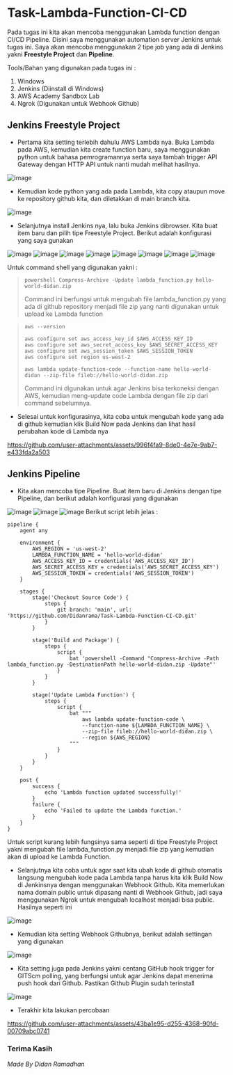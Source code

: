 # Task-Lambda-Function-CI-CD

Pada tugas ini kita akan mencoba menggunakan Lambda function dengan CI/CD Pipeline. Disini saya menggunakan automation server Jenkins untuk tugas ini. Saya akan mencoba menggunakan 2 tipe job yang ada di Jenkins yakni **Freestyle Project** dan **Pipeline**.

Tools/Bahan yang digunakan pada tugas ini : 
1. Windows 
2. Jenkins (Diinstall di Windows)
3. AWS Academy Sandbox Lab
4. Ngrok (Digunakan untuk Webhook Github)

## Jenkins Freestyle Project

* Pertama kita setting terlebih dahulu AWS Lambda nya. Buka Lambda pada AWS, kemudian kita create function baru, saya menggunakan python untuk bahasa pemrogramannya serta saya tambah trigger API Gateway dengan HTTP API untuk nanti mudah melihat hasilnya.

![image](https://github.com/user-attachments/assets/072f7621-2482-4cf2-9572-fb8ad725dd25)

* Kemudian kode python yang ada pada Lambda, kita copy ataupun move ke repository github kita, dan diletakkan di main branch kita.

![image](https://github.com/user-attachments/assets/1a0564e2-3cef-42ec-8e4a-85edaaec53cf)

* Selanjutnya install Jenkins nya, lalu buka Jenkins dibrowser. Kita buat item baru dan pilih tipe Freestyle Project. Berikut adalah konfigurasi yang saya gunakan

![image](https://github.com/user-attachments/assets/481daa96-b259-493f-8ce8-a33bb0414e08)
![image](https://github.com/user-attachments/assets/bd4bac29-a8af-4899-bb50-e3092fcffa3f)
![image](https://github.com/user-attachments/assets/e47e6e1f-febb-490c-bb9b-ebc64c92b7bb)
![image](https://github.com/user-attachments/assets/31604872-fbd0-4a84-8355-405392989e4c)
![image](https://github.com/user-attachments/assets/cc12b515-f4c0-44dc-b9ca-6ff637289ffc)
![image](https://github.com/user-attachments/assets/6768172b-a434-49b7-8e5b-e88295a7d0bb)
![image](https://github.com/user-attachments/assets/455bec90-aad9-4cde-a237-31b4fc6ebe2a)
![image](https://github.com/user-attachments/assets/62438420-a719-45c7-9eed-69e9206ace08)

Untuk command shell yang digunakan yakni : 
>```
>powershell Compress-Archive -Update lambda_function.py hello-world-didan.zip
>```
>Command ini berfungsi untuk mengubah file lambda_function.py yang ada di github repository menjadi file zip yang nanti digunakan untuk upload ke Lambda function

>```
>aws --version
>
>aws configure set aws_access_key_id $AWS_ACCESS_KEY_ID
>aws configure set aws_secret_access_key $AWS_SECRET_ACCESS_KEY
>aws configure set aws_session_token $AWS_SESSION_TOKEN
>aws configure set region us-west-2
>
>aws lambda update-function-code --function-name hello-world-didan --zip-file fileb://hello-world-didan.zip
>```
>Command ini digunakan untuk agar Jenkins bisa terkoneksi dengan AWS, kemudian meng-update code Lambda dengan file zip dari command sebelumnya.

* Selesai untuk konfigurasinya, kita coba untuk mengubah kode yang ada di github kemudian klik Build Now pada Jenkins dan lihat hasil perubahan kode di Lambda nya

https://github.com/user-attachments/assets/996f4fa9-8de0-4e7e-9ab7-e433fda2a503

## Jenkins Pipeline

* Kita akan mencoba tipe Pipeline. Buat item baru di Jenkins dengan tipe Pipeline, dan berikut adalah konfigurasi yang digunakan

![image](https://github.com/user-attachments/assets/5f90109a-184a-4eec-933b-c29e8453660e)
![image](https://github.com/user-attachments/assets/67eeb883-51a1-4bb3-9128-b0b488ee5eb1)
![image](https://github.com/user-attachments/assets/7d367f31-f56a-4f18-9597-ee7901f1ae6e)
Berikut script lebih jelas :
```
pipeline {
    agent any

    environment {
        AWS_REGION = 'us-west-2'
        LAMBDA_FUNCTION_NAME = 'hello-world-didan'
        AWS_ACCESS_KEY_ID = credentials('AWS_ACCESS_KEY_ID')
        AWS_SECRET_ACCESS_KEY = credentials('AWS_SECRET_ACCESS_KEY') 
        AWS_SESSION_TOKEN = credentials('AWS_SESSION_TOKEN')
    }

    stages {
        stage('Checkout Source Code') {
            steps {
                git branch: 'main', url: 'https://github.com/Didanrama/Task-Lambda-Function-CI-CD.git'
            }
        }

        stage('Build and Package') {
            steps {
                script {
                    bat 'powershell -Command "Compress-Archive -Path lambda_function.py -DestinationPath hello-world-didan.zip -Update"'
                }
            }
        }

        stage('Update Lambda Function') {
            steps {
                script {
                    bat """
                        aws lambda update-function-code \
                        --function-name ${LAMBDA_FUNCTION_NAME} \
                        --zip-file fileb://hello-world-didan.zip \
                        --region ${AWS_REGION}
                    """
                }
            }
        }
    }

    post {
        success {
            echo 'Lambda function updated successfully!'
        }
        failure {
            echo 'Failed to update the Lambda function.'
        }
    }
}
```
Untuk script kurang lebih fungsinya sama seperti di tipe Freestyle Project yakni mengubah file lambda_function.py menjadi file zip yang kemudian akan di upload ke Lambda Function.

* Selanjutnya kita coba untuk agar saat kita ubah kode di github otomatis langsung mengubah kode pada Lambda tanpa harus kita klik Build Now di Jenkinsnya dengan menggunakan Webhook Github. Kita memerlukan nama domain public untuk dipasang nanti di Webhook Github, jadi saya menggunakan Ngrok untuk mengubah localhost menjadi bisa public. Hasilnya seperti ini

![image](https://github.com/user-attachments/assets/5a321cb1-abaa-4fbe-adfa-6142f866f1c3)

* Kemudian kita setting Webhook Githubnya, berikut adalah settingan yang digunakan

![image](https://github.com/user-attachments/assets/2c02ea64-baaa-406f-8ffa-fd40cf9b10e4)

* Kita setting juga pada Jenkins yakni centang GitHub hook trigger for GITScm polling, yang berfungsi untuk agar Jenkins dapat menerima push hook dari Github. Pastikan Github Plugin sudah terinstall

![image](https://github.com/user-attachments/assets/ef8a95a9-061b-40ed-a9e9-b9a89fba84b5)

* Terakhir kita lakukan percobaan

https://github.com/user-attachments/assets/43ba1e95-d255-4368-90fd-00709abc0741

### Terima Kasih

*Made By Didan Ramadhan*


